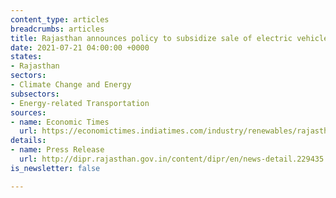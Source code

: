 ```yaml
---
content_type: articles
breadcrumbs: articles
title: Rajasthan announces policy to subsidize sale of electric vehicles
date: 2021-07-21 04:00:00 +0000
states:
- Rajasthan
sectors:
- Climate Change and Energy
subsectors:
- Energy-related Transportation
sources:
- name: Economic Times
  url: https://economictimes.indiatimes.com/industry/renewables/rajasthan-announces-subsidies-to-promote-electric-vehicles-after-delhi-maharashtra-and-gujarat-announce-similar-schemes/articleshow/84500259.cms
details:
- name: Press Release
  url: http://dipr.rajasthan.gov.in/content/dipr/en/news-detail.229435.html
is_newsletter: false

---
```

